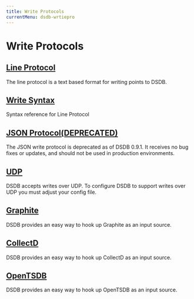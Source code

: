 ```yaml
---
title: Write Protocols
currentMenu: dsdb-wrtiepro
---
```


# Write Protocols

## [Line Protocol](/dsdb/v1.0/write_protocols/line/)

The line protocol is a text based format for writing points to DSDB.

## [Write Syntax](/dsdb/v1.0/write_protocols/write_syntax/)

Syntax reference for Line Protocol

## [JSON Protocol(DEPRECATED)](/dsdb/v1.0/write_protocols/json/)

The JSON write protocol is deprecated as of DSDB 0.9.1.
It receives no bug fixes or updates, and should not be used in production environments.

## [UDP](/dsdb/v1.0/write_protocols/udp/)

DSDB accepts writes over UDP.
To configure DSDB to support writes over UDP you must adjust your config file.

## [Graphite](/dsdb/v1.0/write_protocols/graphite/)

DSDB provides an easy way to hook up Graphite as an input source.

## [CollectD](/dsdb/v1.0/write_protocols/collectd/)

DSDB provides an easy way to hook up CollectD as an input source.

## [OpenTSDB](/dsdb/v1.0/write_protocols/opentsdb/)

DSDB provides an easy way to hook up OpenTSDB as an input source.
